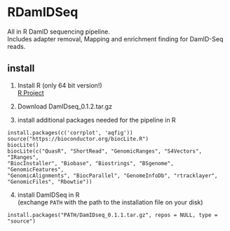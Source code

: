 # RDamIDSeq
All in R DamID sequencing pipeline.  
Includes adapter removal, Mapping and enrichment finding for DamID-Seq reads.

install
-------

1) Install R (only 64 bit version!)  
[R Project](https://www.r-project.org/ "The R Project for Statistical Computing")


2) Download DamIDseq_0.1.2.tar.gz

3) install additional packages needed for the pipeline in R   

`install.packages(c('corrplot', 'aqfig'))`  
`source("https://bioconductor.org/biocLite.R")`  
`biocLite()`  
`biocLite(c("QuasR", "ShortRead", "GenomicRanges", "S4Vectors", "IRanges",`   
`"BiocInstaller", "Biobase", "Biostrings", "BSgenome", "GenomicFeatures", `    
`"GenomicAlignments", "BiocParallel", "GenomeInfoDb", "rtracklayer", `    
`"GenomicFiles", "Rbowtie"))`  

4) install DamIDSeq in R   
(exchange `PATH` with the path to the installation file on your disk)  

`install.packages("PATH/DamIDseq_0.1.1.tar.gz", repos = NULL, type = "source")`  




